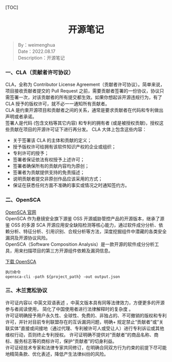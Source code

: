 [TOC]

<h1 align="center">开源笔记</h1>

> By：weimenghua  
> Date：2022.08.17  
> Description：开源笔记



### 一、CLA（贡献者许可协议）
CLA，全称为 Contributor License Agreement（贡献者许可协议）。简单来说，项目接收贡献者提交的 Pull Request 之前，需要贡献者签署的一份协议，协议只需签署一次，对该贡献者的所有提交都生效。如果你想起诉开源违规行为，有了 CLA 授予的版权许可，就不必一一通知所有贡献者。  
CLA 是约束开源项目和贡献者之间的关系，通常是要求贡献者在代码和专利做出声明或者承诺。  
签署人是代码 (包含文档等其它内容) 和专利的拥有者 (或是被授权贡献)，授权这些贡献在项目的开源许可证下进行再分发。
CLA 大体上包含这些内容：
- 关于签署该 CLA 的主体和贡献的定义；
- 授予版权许可给拥有该软件知识产权的企业或组织；
- 专利许可的授予；
- 签署者保证依法有权授予上述许可；
- 签署者确保所有的贡献内容均为原创；
- 签署者为贡献提供支持的免责描述；
- 说明贡献者提交非原创作品应该采用的方式；
- 保证在获悉任何方面不准确的事实或情况之时通知签约方。



### 二、OpenSCA
[OpenSCA 官网](https://opensca.xmirror.cn/)  
OpenSCA 作为悬镜安全旗下源鉴 OSS 开源威胁管控产品的开源版本，继承了源鉴 OSS 的多源 SCA 开源应用安全缺陷检测等核心能力，通过软件成分分析、依赖分析、特征分析、引用识别、合规分析等方法，深度挖掘组件中潜藏的各类安全漏洞及开源协议风险。  
OpenSCA（Software Composition Analysis）是一款开源的软件成分分析工具，用来扫描项目的第三方开源组件依赖及漏洞信息。

[下载 OpenSCA](https://gitee.com/XmirrorSecurity/OpenSCA-cli/releases)  
```
执行命令
opensca-cli -path ${project_path} -out output.json  
```



### 三、木兰宽松协议
许可证内容以 中英文双语表述 ，中英文版本具有同等法律效力，方便更多的开源参与者阅读使用， 简化了中国使用者进行法律解释时的复杂度 。  
许可证明确授予用户永久性、全球性、免费的、非独占的、不可撤销的版权和专利许可，并针对目前专利联盟存在的互诉漏洞问题，明确+ 规定禁止“贡献者”或“关联实体”直接或间接地（通过代理、专利被许可人或受让人）进行专利诉讼或其他维权行动，否则终止专利授权。 
许可证明确不提供对“贡献者”的商品名称、商标、服务标志等的商标许可，保护“贡献者”的切身利益。  
许可证经技术专家和法律专家共同修订，在明确合同双方行为约束的前提下尽可能地精简条款、优化表述，降低产生法律纠纷的风险。  